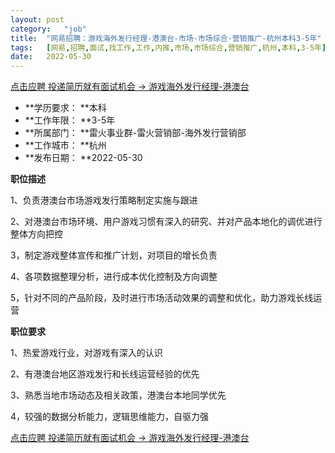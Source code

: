 ```yaml
---
layout:	post
category:	"job"
title:	"网易招聘：游戏海外发行经理-港澳台-市场-市场综合-营销推广-杭州本科3-5年"
tags:	[网易,招聘,面试,找工作,工作,内推,市场,市场综合,营销推广,杭州,本科,3-5年]
date:	2022-05-30
---
```


[点击应聘 投递简历就有面试机会 ->  游戏海外发行经理-港澳台](http://mobile.bole.netease.com/bole/boleDetail?id=35019&employeeId=346f03c3cda5f04c&key=all)



- **学历要求： **本科
- **工作年限： **3-5年
- **所属部门： **雷火事业群-雷火营销部-海外发行营销部
- **工作城市： **杭州
- **发布日期： **2022-05-30



**职位描述**

1、负责港澳台市场游戏发行策略制定实施与跟进

2、对港澳台市场环境、用户游戏习惯有深入的研究、并对产品本地化的调优进行整体方向把控

3，制定游戏整体宣传和推广计划，对项目的增长负责

4、各项数据整理分析，进行成本优化控制及方向调整

5，针对不同的产品阶段，及时进行市场活动效果的调整和优化，助力游戏长线运营





**职位要求**

1、热爱游戏行业，对游戏有深入的认识

2、有港澳台地区游戏发行和长线运营经验的优先

3、熟悉当地市场动态及相关政策，港澳台本地同学优先

4，较强的数据分析能力，逻辑思维能力，自驱力强

 



[点击应聘 投递简历就有面试机会 ->  游戏海外发行经理-港澳台](http://mobile.bole.netease.com/bole/boleDetail?id=35019&employeeId=346f03c3cda5f04c&key=all)